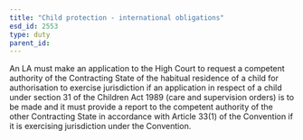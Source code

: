 ```yaml
---
title: "Child protection - international obligations"
esd_id: 2553
type: duty
parent_id:  
---
```


An LA must make an application to the High Court to request a competent authority of the Contracting State of the habitual residence of a child for authorisation to exercise jurisdiction if an application in respect of a child under section 31 of the Children Act 1989 (care and supervision orders) is to be made and it must provide a report to the competent authority of the other Contracting State in accordance with Article 33(1) of the Convention if it is exercising jurisdiction under the Convention.

